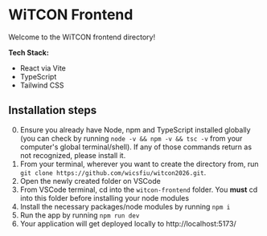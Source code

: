 # WiTCON Frontend

Welcome to the WiTCON frontend directory!

**Tech Stack:**
- React via Vite
- TypeScript
- Tailwind CSS

## Installation steps

0. Ensure you already have Node, npm and TypeScript installed globally (you can check by running `node -v && npm -v && tsc -v` from your computer's global terminal/shell). If any of those commands return as not recognized, please install it.
1. From your terminal, wherever you want to create the directory from, run `git clone https://github.com/wicsfiu/witcon2026.git`.
2. Open the newly created folder on VSCode
3. From VSCode terminal, cd into the `witcon-frontend` folder. You **must** cd into this folder before installing your node modules 
4. Install the necessary packages/node modules by running `npm i`
5. Run the app by running `npm run dev`
6. Your application will get deployed locally to http://localhost:5173/